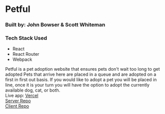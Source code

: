 # Petful
### Built by: John Bowser & Scott Whiteman

### Tech Stack Used
- React 
- React Router 
- Webpack

Petful is a pet adoption website that ensures pets don't wait too long to get adopted
Pets that arrive here are placed in a queue and are adopted on a first in first out basis.
If you would like to adopt a pet you will be placed in line, once it is your turn you will have the option to adopt the currently available dog, cat, or both.
<br>
Live app: [Vercel](https://petful-client-mvui5rt5n.vercel.app/)<br>
[Server Repo](https://github.com/thinkful-ei-quail/DSA-Petful-Server-johnb-scott)<br>
[Client Repo](https://github.com/thinkful-ei-quail/DSA-Petful-Client-johnb-scott)